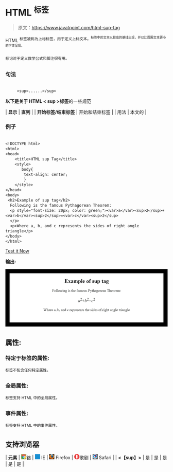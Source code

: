# HTML <sup>标签</sup>

> 原文：<https://www.javatpoint.com/html-sup-tag>

HTML <sup>标签被称为上标标签，用于定义上标文本。<sup>标签中的文本以较高的基线出现，并以比周围文本更小的字体呈现。</sup></sup>

<sup>标记对于定义数学公式和脚注很有用。</sup>

### 句法

```

     <sup>......</sup>

```

**以下是关于 HTML < sup >标签**的一些规范

| **显示** | **直列** |
| **开始标签/结束标签** | 开始和结束标签 |
| 用法 | 本文的 |

### 例子

```

<!DOCTYPE html>
<html>
<head>
	<title>HTML sup Tag</title>
	<style>
	   body{
		text-align: center;
		}
	</style>
</head>
<body>
 <h2>Example of sup tag</h2>
  Following is the famous Pythagorean Theorem: 
  <p style="font-size: 20px; color: green;"><var>a</var><sup>2</sup>+<var>b</var><sup>2</sup>=<var>c</var><sup>2</sup>
  </p>
  <p>Where a, b, and c represents the sides of right angle triangle</p>
</body>
</html>

```

[Test it Now](https://www.javatpoint.com/oprweb/test.jsp?filename=htmlsuptag)

**输出:**

![HTML sup tag](img/c52afbe603683d0a8fcdbd8abfe67d75.png)

## 属性:

### 特定于标签的属性:

<sup>标签不包含任何特定属性。</sup>

### 全局属性:

<sup>标签支持 HTML 中的全局属性。</sup>

### 事件属性:

<sup>标签支持 HTML 中的事件属性。</sup>

## 支持浏览器

| **元素** | ![chrome browser](img/4fbdc93dc2016c5049ed108e7318df19.png)铬 | ![ie browser](img/83dd23df1fe8373fd5bf054b2c1dd88b.png) IE | ![firefox browser](img/4f001fff393888a8a807ed29b28145d1.png) Firefox | ![opera browser](img/6cad4a592cc69a052056a0577b4aac65.png)歌剧 | ![safari browser](img/a0f6a9711a92203c5dc5c127fe9c9fca.png) Safari |
| **<【sup】>** | 是 | 是 | 是 | 是 | 是 |